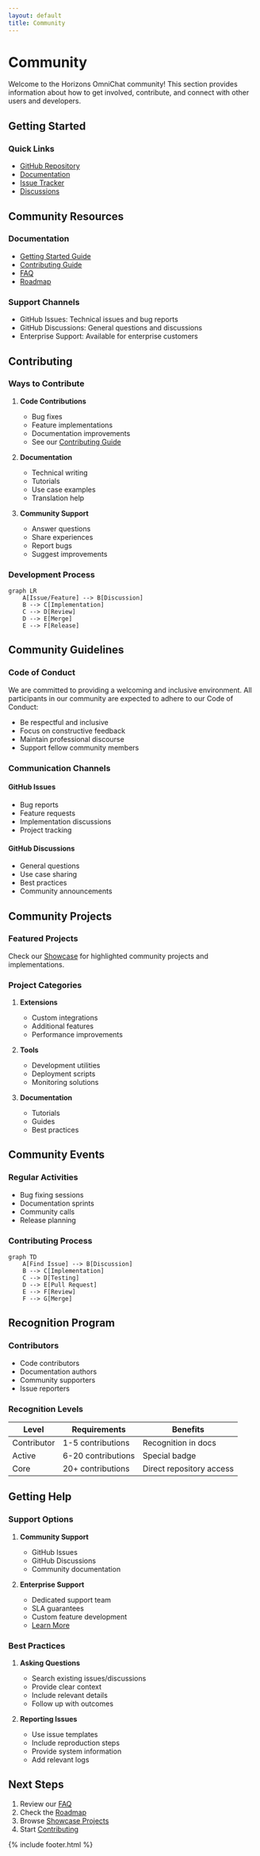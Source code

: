 ```yaml
---
layout: default
title: Community
---
```


# Community

Welcome to the Horizons OmniChat community! This section provides information about how to get involved, contribute, and connect with other users and developers.

## Getting Started

### Quick Links
- [GitHub Repository](https://github.com/evereven-tech/horizons-omnichat)
- [Documentation](https://evereven-tech.github.io/horizons-omnichat/)
- [Issue Tracker](https://github.com/evereven-tech/horizons-omnichat/issues)
- [Discussions](https://github.com/evereven-tech/horizons-omnichat/discussions)

## Community Resources

### Documentation
- [Getting Started Guide](../getting-started/)
- [Contributing Guide](../development/contributing.md)
- [FAQ](faq.md)
- [Roadmap](roadmap.md)

### Support Channels
- GitHub Issues: Technical issues and bug reports
- GitHub Discussions: General questions and discussions
- Enterprise Support: Available for enterprise customers

## Contributing

### Ways to Contribute
1. **Code Contributions**
   - Bug fixes
   - Feature implementations
   - Documentation improvements
   - See our [Contributing Guide](../development/contributing.md)

2. **Documentation**
   - Technical writing
   - Tutorials
   - Use case examples
   - Translation help

3. **Community Support**
   - Answer questions
   - Share experiences
   - Report bugs
   - Suggest improvements

### Development Process

```mermaid
graph LR
    A[Issue/Feature] --> B[Discussion]
    B --> C[Implementation]
    C --> D[Review]
    D --> E[Merge]
    E --> F[Release]
```

## Community Guidelines

### Code of Conduct

We are committed to providing a welcoming and inclusive environment. All participants in our community are expected to adhere to our Code of Conduct:

- Be respectful and inclusive
- Focus on constructive feedback
- Maintain professional discourse
- Support fellow community members

### Communication Channels

#### GitHub Issues
- Bug reports
- Feature requests
- Implementation discussions
- Project tracking

#### GitHub Discussions
- General questions
- Use case sharing
- Best practices
- Community announcements

## Community Projects

### Featured Projects
Check our [Showcase](showcase.md) for highlighted community projects and implementations.

### Project Categories
1. **Extensions**
   - Custom integrations
   - Additional features
   - Performance improvements

2. **Tools**
   - Development utilities
   - Deployment scripts
   - Monitoring solutions

3. **Documentation**
   - Tutorials
   - Guides
   - Best practices

## Community Events

### Regular Activities
- Bug fixing sessions
- Documentation sprints
- Community calls
- Release planning

### Contributing Process

```mermaid
graph TD
    A[Find Issue] --> B[Discussion]
    B --> C[Implementation]
    C --> D[Testing]
    D --> E[Pull Request]
    E --> F[Review]
    F --> G[Merge]
```

## Recognition Program

### Contributors
- Code contributors
- Documentation authors
- Community supporters
- Issue reporters

### Recognition Levels
| Level | Requirements | Benefits |
|-------|--------------|----------|
| Contributor | 1-5 contributions | Recognition in docs |
| Active | 6-20 contributions | Special badge |
| Core | 20+ contributions | Direct repository access |

## Getting Help

### Support Options

1. **Community Support**
   - GitHub Issues
   - GitHub Discussions
   - Community documentation

2. **Enterprise Support**
   - Dedicated support team
   - SLA guarantees
   - Custom feature development
   - [Learn More](../enterprise/)

### Best Practices

1. **Asking Questions**
   - Search existing issues/discussions
   - Provide clear context
   - Include relevant details
   - Follow up with outcomes

2. **Reporting Issues**
   - Use issue templates
   - Include reproduction steps
   - Provide system information
   - Add relevant logs

## Next Steps

1. Review our [FAQ](faq.md)
2. Check the [Roadmap](roadmap.md)
3. Browse [Showcase Projects](showcase.md)
4. Start [Contributing](../development/contributing.md)

{% include footer.html %}
